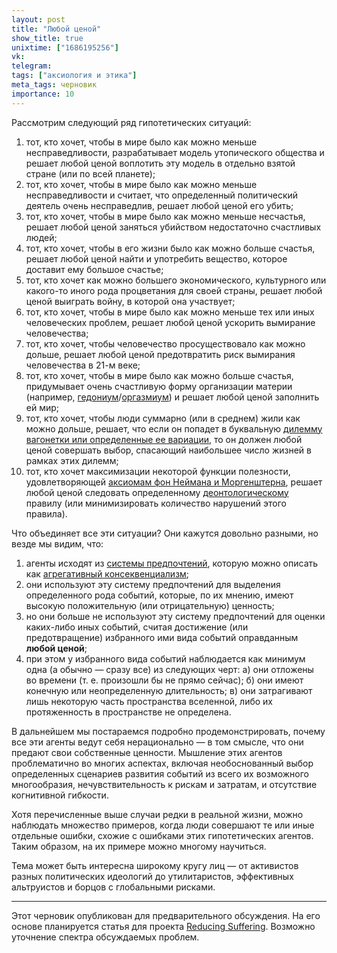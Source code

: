 ```yaml
---
layout: post
title: "Любой ценой"
show_title: true
unixtime: ["1686195256"]
vk: 
telegram: 
tags: ["аксиология и этика"]
meta_tags: черновик
importance: 10
---
```

Рассмотрим следующий ряд гипотетических ситуаций:
1. тот, кто хочет, чтобы в мире было как можно меньше несправедливости, разрабатывает модель утопического общества и решает любой ценой воплотить эту модель в отдельно взятой стране (или по всей планете);
2. тот, кто хочет, чтобы в мире было как можно меньше несправедливости и считает, что определенный политический деятель очень несправедлив, решает любой ценой его убить;
3. тот, кто хочет, чтобы в мире было как можно меньше несчастья, решает любой ценой заняться убийством недостаточно счастливых людей;
4. тот, кто хочет, чтобы в его жизни было как можно больше счастья, решает любой ценой найти и употребить вещество, которое доставит ему большое счастье;
5. тот, кто хочет как можно большего экономического, культурного или какого-то иного рода процветания для своей страны, решает любой ценой выиграть войну, в которой она участвует;
6. тот, кто хочет, чтобы в мире было как можно меньше тех или иных человеческих проблем, решает любой ценой ускорить вымирание человечества;
7. тот, кто хочет, чтобы человечество просуществовало как можно дольше, решает любой ценой предотвратить риск вымирания человечества в 21-м веке;
8. тот, кто хочет, чтобы в мире было как можно больше счастья, придумывает очень счастливую форму организации материи (например, [гедониум](https://forum.effectivealtruism.org/topics/hedonium)/[оргазмиум](https://www.lesswrong.com/tag/orgasmium)) и решает любой ценой заполнить ей мир;
9. тот, кто хочет, чтобы люди суммарно (или в среднем) жили как можно дольше, решает, что если он попадет в буквальную [дилемму вагонетки или определенные ее вариации](https://ru.wikipedia.org/wiki/%D0%9F%D1%80%D0%BE%D0%B1%D0%BB%D0%B5%D0%BC%D0%B0_%D0%B2%D0%B0%D0%B3%D0%BE%D0%BD%D0%B5%D1%82%D0%BA%D0%B8), то он должен любой ценой совершать выбор, спасающий наибольшее число жизней в рамках этих дилемм;
10. тот, кто хочет максимизации некоторой функции полезности, удовлетворяющей [аксиомам фон Неймана и Моргенштерна](https://vk.com/wall-199052526_347), решает любой ценой следовать определенному [деонтологическому](https://plato.stanford.edu/entries/ethics-deontological/) правилу (или минимизировать количество нарушений этого правила).

Что объединяет все эти ситуации? Они кажутся довольно разными, но везде мы видим, что: 
1. агенты исходят из [системы предпочтений](https://vk.com/wall-199052526_381), которую можно описать как [агрегативный консеквенциализм](https://vk.com/wall-199052526_44);
2. они используют эту систему предпочтений для выделения определенного рода событий, которые, по их мнению, имеют высокую положительную (или отрицательную) ценность;
3. но они больше не используют эту систему предпочтений для оценки каких-либо иных событий, считая достижение (или предотвращение) избранного ими вида событий оправданным **любой ценой**;
4. при этом у избранного вида событий наблюдается как минимум одна (а обычно — сразу все) из следующих черт: а) они отложены во времени (т. е. произошли бы не прямо сейчас); б) они имеют конечную или неопределенную длительность; в) они затрагивают лишь некоторую часть пространства вселенной, либо их протяженность в пространстве не определена.

В дальнейшем мы постараемся подробно продемонстрировать, почему все эти агенты ведут себя нерационально — в том смысле, что они предают свои собственные ценности. Мышление этих агентов проблематично во многих аспектах, включая необоснованный выбор определенных сценариев развития событий из всего их возможного многообразия, нечувствительность к рискам и затратам, и отсутствие когнитивной гибкости.

Хотя перечисленные выше случаи редки в реальной жизни, можно наблюдать множество примеров, когда люди совершают те или иные отдельные ошибки, схожие с ошибками этих гипотетических агентов. Таким образом, на их примере можно многому научиться.

Тема может быть интересна широкому кругу лиц — от активистов разных политических идеологий до утилитаристов, эффективных альтруистов и борцов с глобальными рисками.

---

Этот черновик опубликован для предварительного обсуждения. На его основе планируется статья для проекта [Reducing Suffering](https://vk.com/reducing_suffering). Возможно уточнение спектра обсуждаемых проблем.